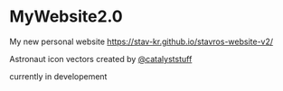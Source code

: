 # MyWebsite2.0
My new personal website
https://stav-kr.github.io/stavros-website-v2/

Astronaut icon vectors created by <a href="https://www.freepik.com/catalyststuff" target="_blank">@catalyststuff</a>

currently in developement
